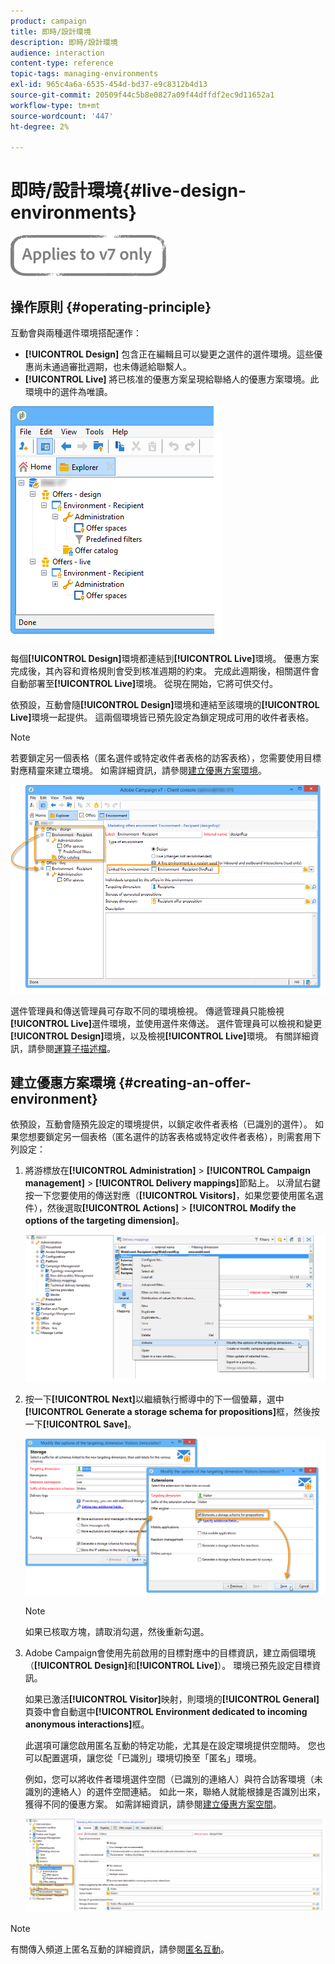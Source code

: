 ```yaml
---
product: campaign
title: 即時/設計環境
description: 即時/設計環境
audience: interaction
content-type: reference
topic-tags: managing-environments
exl-id: 965c4a6a-6535-454d-bd37-e9c8312b4d13
source-git-commit: 20509f44c5b8e0827a09f44dffdf2ec9d11652a1
workflow-type: tm+mt
source-wordcount: '447'
ht-degree: 2%

---
```


# 即時/設計環境{#live-design-environments}

![](../../assets/v7-only.svg)

## 操作原則 {#operating-principle}

互動會與兩種選件環境搭配運作：

* **[!UICONTROL Design]** 包含正在編輯且可以變更之選件的選件環境。這些優惠尚未通過審批週期，也未傳遞給聯繫人。
* **[!UICONTROL Live]** 將已核准的優惠方案呈現給聯絡人的優惠方案環境。此環境中的選件為唯讀。

![](assets/offer_environments_overview_001.png)

每個&#x200B;**[!UICONTROL Design]**&#x200B;環境都連結到&#x200B;**[!UICONTROL Live]**&#x200B;環境。 優惠方案完成後，其內容和資格規則會受到核准週期的約束。 完成此週期後，相關選件會自動部署至&#x200B;**[!UICONTROL Live]**&#x200B;環境。 從現在開始，它將可供交付。

依預設，互動會隨&#x200B;**[!UICONTROL Design]**&#x200B;環境和連結至該環境的&#x200B;**[!UICONTROL Live]**&#x200B;環境一起提供。 這兩個環境皆已預先設定為鎖定現成可用的收件者表格。

>[!NOTE]
>
>若要鎖定另一個表格（匿名選件或特定收件者表格的訪客表格），您需要使用目標對應精靈來建立環境。 如需詳細資訊，請參閱[建立優惠方案環境](#creating-an-offer-environment)。

![](assets/offer_environments_overview_002.png)

選件管理員和傳送管理員可存取不同的環境檢視。 傳遞管理員只能檢視&#x200B;**[!UICONTROL Live]**&#x200B;選件環境，並使用選件來傳送。 選件管理員可以檢視和變更&#x200B;**[!UICONTROL Design]**&#x200B;環境，以及檢視&#x200B;**[!UICONTROL Live]**&#x200B;環境。 有關詳細資訊，請參閱[運算子描述檔](../../interaction/using/operator-profiles.md)。

## 建立優惠方案環境 {#creating-an-offer-environment}

依預設，互動會隨預先設定的環境提供，以鎖定收件者表格（已識別的選件）。 如果您想要鎖定另一個表格（匿名選件的訪客表格或特定收件者表格），則需套用下列設定：

1. 將游標放在&#x200B;**[!UICONTROL Administration]** > **[!UICONTROL Campaign management]** > **[!UICONTROL Delivery mappings]**&#x200B;節點上。 以滑鼠右鍵按一下您要使用的傳送對應（**[!UICONTROL Visitors]**，如果您要使用匿名選件），然後選取&#x200B;**[!UICONTROL Actions]** > **[!UICONTROL Modify the options of the targeting dimension]**。

   ![](assets/offer_env_anonymous_001.png)

1. 按一下&#x200B;**[!UICONTROL Next]**&#x200B;以繼續執行嚮導中的下一個螢幕，選中&#x200B;**[!UICONTROL Generate a storage schema for propositions]**&#x200B;框，然後按一下&#x200B;**[!UICONTROL Save]**。

   ![](assets/offer_env_anonymous_002.png)

   >[!NOTE]
   >
   >如果已核取方塊，請取消勾選，然後重新勾選。

1. Adobe Campaign會使用先前啟用的目標對應中的目標資訊，建立兩個環境（**[!UICONTROL Design]**&#x200B;和&#x200B;**[!UICONTROL Live]**）。 環境已預先設定目標資訊。

   如果已激活&#x200B;**[!UICONTROL Visitor]**&#x200B;映射，則環境的&#x200B;**[!UICONTROL General]**&#x200B;頁簽中會自動選中&#x200B;**[!UICONTROL Environment dedicated to incoming anonymous interactions]**&#x200B;框。

   此選項可讓您啟用匿名互動的特定功能，尤其是在設定環境提供空間時。 您也可以配置選項，讓您從「已識別」環境切換至「匿名」環境。

   例如，您可以將收件者環境選件空間（已識別的連絡人）與符合訪客環境（未識別的連絡人）的選件空間連結。 如此一來，聯絡人就能根據是否識別出來，獲得不同的優惠方案。 如需詳細資訊，請參閱[建立優惠方案空間](../../interaction/using/creating-offer-spaces.md)。

   ![](assets/offer_env_anonymous_003.png)

>[!NOTE]
>
>有關傳入頻道上匿名互動的詳細資訊，請參閱[匿名互動](../../interaction/using/anonymous-interactions.md)。
